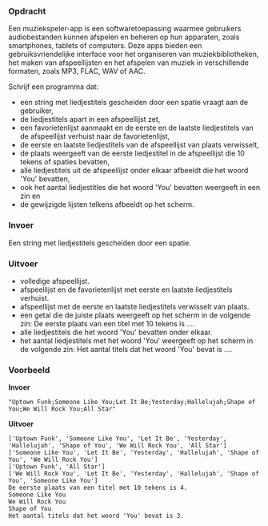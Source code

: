 ### Opdracht

Een muziekspeler-app is een softwaretoepassing waarmee gebruikers audiobestanden kunnen afspelen en beheren op hun apparaten, zoals smartphones, tablets of computers. Deze apps bieden een gebruiksvriendelijke interface voor het organiseren van muziekbibliotheken, het maken van afspeellijsten en het afspelen van muziek in verschillende formaten, zoals MP3, FLAC, WAV of AAC.

Schrijf een programma dat:
- een string met liedjestitels gescheiden door een spatie vraagt aan de gebruiker,
- de liedjestitels apart in een afspeellijst zet,
- een favorietenlijst aanmaakt en de eerste en de laatste liedjestitels van de afspeellijst verhuist naar de favorietenlijst,
- de eerste en laatste liedjestitels van de afspeellijst van plaats verwisselt,
- de plaats weergeeft van de eerste liedjestitel in de afspeellijst die 10 tekens of spaties bevatten,
- alle liedjestitels uit de afspeellijst onder elkaar afbeeldt die het woord 'You' bevatten,  
- ook het aantal liedjestitles die het woord 'You' bevatten weergeeft in een zin en
- de gewijzigde lijsten telkens afbeeldt op het scherm.

### Invoer

Een string met liedjestitels gescheiden door een spatie.

### Uitvoer

- volledige afspeellijst.
- afspeellijst en de favorietenlijst met eerste en laatste liedjestitels verhuist.
- afspeellijst met de eerste en laatste liedjestitels verwisselt van plaats.
- een getal die de juiste plaats weergeeft op het scherm in de volgende zin: De eerste plaats van een titel met 10 tekens is ....
- alle liedjestitels die het woord 'You' bevatten onder elkaar.
- het aantal liedjestitels met het woord 'You' weergeeft op het scherm in de volgende zin: Het aantal titels dat het woord 'You' bevat is ....

### Voorbeeld

**Invoer**
    
    "Uptown Funk;Someone Like You;Let It Be;Yesterday;Hallelujah;Shape of You;We Will Rock You;All Star"

**Uitvoer**
    
    ['Uptown Funk', 'Someone Like You', 'Let It Be', 'Yesterday', 'Hallelujah', 'Shape of You', 'We Will Rock You', 'All Star']
    ['Someone Like You', 'Let It Be', 'Yesterday', 'Hallelujah', 'Shape of You', 'We Will Rock You']
    ['Uptown Funk', 'All Star']
    ['We Will Rock You', 'Let It Be', 'Yesterday', 'Hallelujah', 'Shape of You', 'Someone Like You']
    De eerste plaats van een titel met 10 tekens is 4.
    Someone Like You
    We Will Rock You
    Shape of You
    Het aantal titels dat het woord 'You' bevat is 3.
